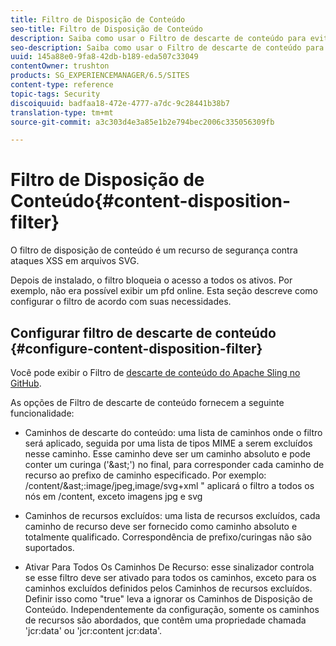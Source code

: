 ```yaml
---
title: Filtro de Disposição de Conteúdo
seo-title: Filtro de Disposição de Conteúdo
description: Saiba como usar o Filtro de descarte de conteúdo para evitar ataques de XSS.
seo-description: Saiba como usar o Filtro de descarte de conteúdo para evitar ataques de XSS.
uuid: 145a88e0-9fa8-42db-b189-eda507c33049
contentOwner: trushton
products: SG_EXPERIENCEMANAGER/6.5/SITES
content-type: reference
topic-tags: Security
discoiquuid: badfaa18-472e-4777-a7dc-9c28441b38b7
translation-type: tm+mt
source-git-commit: a3c303d4e3a85e1b2e794bec2006c335056309fb

---
```



# Filtro de Disposição de Conteúdo{#content-disposition-filter}

O filtro de disposição de conteúdo é um recurso de segurança contra ataques XSS em arquivos SVG.

Depois de instalado, o filtro bloqueia o acesso a todos os ativos. Por exemplo, não era possível exibir um pfd online. Esta seção descreve como configurar o filtro de acordo com suas necessidades.

## Configurar filtro de descarte de conteúdo {#configure-content-disposition-filter}

Você pode exibir o Filtro de [descarte de conteúdo do Apache Sling no GitHub](https://github.com/apache/sling-org-apache-sling-security/blob/master/src/main/java/org/apache/sling/security/impl/ContentDispositionFilterConfiguration.java).

As opções de Filtro de descarte de conteúdo fornecem a seguinte funcionalidade:

* Caminhos de descarte do conteúdo: uma lista de caminhos onde o filtro será aplicado, seguida por uma lista de tipos MIME a serem excluídos nesse caminho. Esse caminho deve ser um caminho absoluto e pode conter um curinga (&#39;&amp;ast;&#39;) no final, para corresponder cada caminho de recurso ao prefixo de caminho especificado. Por exemplo: /content/&amp;ast;:image/jpeg,image/svg+xml &quot; aplicará o filtro a todos os nós em /content, exceto imagens jpg e svg

* Caminhos de recursos excluídos: uma lista de recursos excluídos, cada caminho de recurso deve ser fornecido como caminho absoluto e totalmente qualificado. Correspondência de prefixo/curingas não são suportados.

* Ativar Para Todos Os Caminhos De Recurso: esse sinalizador controla se esse filtro deve ser ativado para todos os caminhos, exceto para os caminhos excluídos definidos pelos Caminhos de recursos excluídos. Definir isso como &quot;true&quot; leva a ignorar os Caminhos de Disposição de Conteúdo. Independentemente da configuração, somente os caminhos de recursos são abordados, que contêm uma propriedade chamada &#39;jcr:data&#39; ou &#39;jcr:content jcr:data&#39;.

